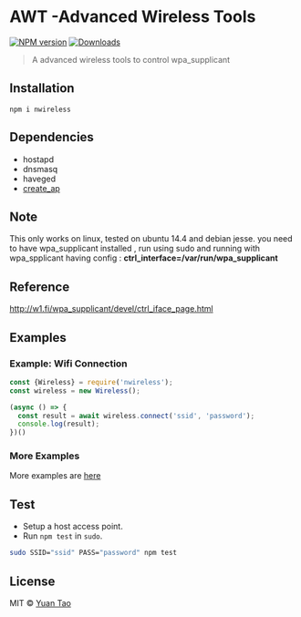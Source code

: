 # AWT -Advanced Wireless Tools

[![NPM version][npm-image]][npm-url]
[![Downloads][download-image]][npm-url]

> A advanced wireless tools to control wpa_supplicant

## Installation

`npm i nwireless`

## Dependencies

* hostapd 
* dnsmasq 
* haveged
* [create_ap](https://github.com/oblique/create_ap)

## Note

This only works on linux, tested on ubuntu 14.4 and debian jesse.
you need to have wpa_supplicant installed , run using sudo and running  with wpa_spplicant having config : __ctrl_interface=/var/run/wpa_supplicant__

## Reference
http://w1.fi/wpa_supplicant/devel/ctrl_iface_page.html

## Examples

### Example: Wifi Connection

```js
const {Wireless} = require('nwireless');
const wireless = new Wireless();

(async () => {
  const result = await wireless.connect('ssid', 'password');
  console.log(result);
})()
```

### More Examples

More examples are [here](examples)

## Test

* Setup a host access point.
* Run `npm test` in `sudo`.
```bash
sudo SSID="ssid" PASS="password" npm test
```

## License

 MIT ©  [Yuan Tao](https://github.com/taoyuan)

[npm-url]: https://npmjs.org/package/nwireless
[npm-image]: https://img.shields.io/npm/v/nwireless.svg?style=flat

[download-image]: http://img.shields.io/npm/dm/nwireless.svg?style=flat

